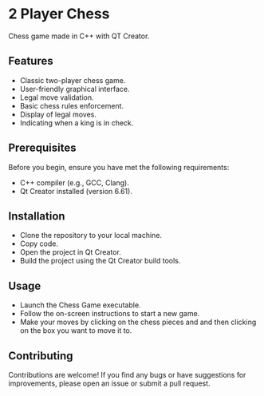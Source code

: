 # **2 Player Chess**
Chess game made in C++ with QT Creator.

## **Features**

* Classic two-player chess game.
* User-friendly graphical interface.
* Legal move validation.
* Basic chess rules enforcement.
* Display of legal moves.
* Indicating when a king is in check.

## **Prerequisites**

Before you begin, ensure you have met the following requirements:

* C++ compiler (e.g., GCC, Clang).
* Qt Creator installed (version 6.61).

## **Installation**

* Clone the repository to your local machine.
* Copy code.
* Open the project in Qt Creator.
* Build the project using the Qt Creator build tools.

## **Usage**

* Launch the Chess Game executable.
* Follow the on-screen instructions to start a new game.
* Make your moves by clicking on the chess pieces and and then clicking on the box you want to move it to.

## **Contributing**

Contributions are welcome! If you find any bugs or have suggestions for improvements, please open an issue or submit a pull request.


